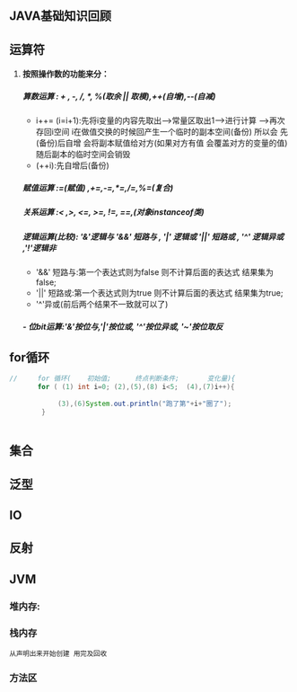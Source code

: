 ## JAVA基础知识回顾

## 运算符 
   1. ####  按照操作数的功能来分：
      #####  算数运算 : + ,  -,  /,  *, %(取余 || 取模),++(自增),--(自减)
         - i++=  (i=i+1):先将i变量的内容先取出——>常量区取出1——>进行计算 ——>再次存回i空间
         i在做值交换的时候回产生一个临时的副本空间(备份)    所以会 先(备份)后自增 会将副本赋值给对方(如果对方有值 会覆盖对方的变量的值) 随后副本的临时空间会销毁
         - (++i):先自增后(备份) 
      #####  赋值运算 :=(赋值) ,+=,-=,*=,/=,%=(复合)
      #####  关系运算 :< ,>, <=, >=, !=, ==,(对象instanceof类)
      #####  逻辑运算(比较): '&'逻辑与 '&&' 短路与 , '|' 逻辑或 '||' 短路或 , '^' 逻辑异或 ,'!'逻辑非
         - '&&' 短路与:第一个表达式则为false 则不计算后面的表达式 结果集为false;
         - '||' 短路或:第一个表达式则为true 则不计算后面的表达式 结果集为true;
         - '^'异或(前后两个结果不一致就可以了)   
      ##### - 位bit运算:'&'按位与,'|'按位或, '^'按位异或, '~'按位取反


## for循环
```java
//     for 循环(    初始值;      终点判断条件;       变化量){
       for ( (1) int i=0; (2),(5),(8) i<5;  (4),(7)i++){
           
            (3),(6)System.out.println("跑了第"+i+"圈了");
        }
       
```

## 集合

## 泛型

## IO


## 反射


## JVM

   ### 堆内存:
  
   

   ### 栈内存
   
    从声明出来开始创建 用完及回收
   
   ### 方法区
   